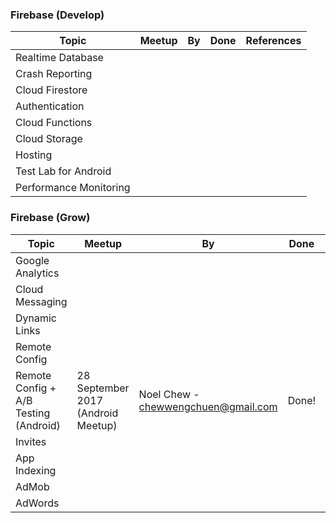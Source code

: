 ### Firebase (Develop)

|Topic | Meetup | By | Done | References |
| --- | --- | --- | --- | --- |
|Realtime Database | | | |
|Crash Reporting | | | |
|Cloud Firestore | | | |
|Authentication | | | |
|Cloud Functions | | | |
|Cloud Storage | | | |
|Hosting | | | |
|Test Lab for Android | | | |
|Performance Monitoring | | | |

### Firebase (Grow)

|Topic | Meetup | By | Done | References |
| --- | --- | --- | --- | --- |
|Google Analytics | | | |
|Cloud Messaging | | | |
|Dynamic Links | | | |
|Remote Config | | | |
|Remote Config + A/B Testing (Android) | 28 September 2017 (Android Meetup) | Noel Chew - chewwengchuen@gmail.com | Done! | [Link](https://github.com/NoelChew/RemoteConfigExercise) |
|Invites | | | |
|App Indexing | | | |
|AdMob | | | |
|AdWords | | | |
